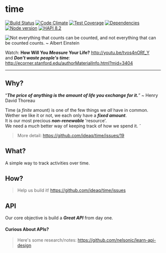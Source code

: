 # time
[![Build Status](https://travis-ci.org/ideaq/time.png?branch=master)](https://travis-ci.org/ideaq/time) [![Code Climate](https://codeclimate.com/github/ideaq/time.png)](https://codeclimate.com/github/ideaq/time)
[![Test Coverage](https://codeclimate.com/github/ideaq/time/badges/coverage.svg)](https://codeclimate.com/github/ideaq/time) [![Dependencies](https://david-dm.org/ideaq/time.png?theme=shields.io)](https://david-dm.org/ideaq/time)
[![Node version](https://img.shields.io/node/v/atimer.svg?style=flat)](http://nodejs.org/download/)
[![HAPI 8.2](http://img.shields.io/badge/hapi-8.2-brightgreen.svg)](http://hapijs.com)

![Not everything that counts can be counted,
and not everything that can be counted counts. ~ Albert Einstein
](http://i.imgur.com/ESOb79D.png "Not everything that counts can be counted")

Watch: **How Will You *Measure* Your Life?**
http://youtu.be/tvos4nORf_Y  
and ***Don't waste people's time***: http://ecorner.stanford.edu/authorMaterialInfo.html?mid=3404

- - -

## Why?

“***The price of anything is the amount of life you exchange for it.***”
~ Henry David Thoreau

Time (a *finite* amount) is one of the few things we *all* have in common.  
Wether we like it or not, we each only have a ***fixed amount***.  
It is our most precious ***non-renewable*** 'resource'.  
We need a *much* better way of keeping track of how we spend it.
˜

> More detail: https://github.com/ideaq/time/issues/19

## What?

A simple way to track activities over time.

## How?

> Help us build it! https://github.com/ideaq/time/issues

## API

Our core objective is build a ***Great API*** from day one.


#### Curious About APIs?

> Here's some research/notes: https://github.com/nelsonic/learn-api-design


<!--
### Sketch

This is the ***sketch*** I did ages ago:
![time app sketch](https://raw.github.com/nelsonic/nelsonic.github.io/master/img/time-app-sketch.jpeg)
-->
